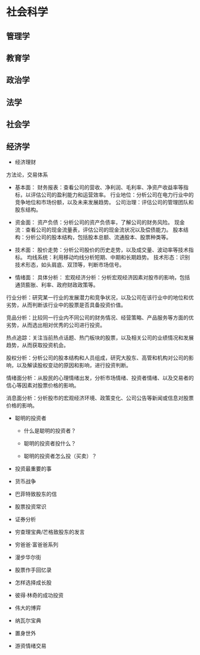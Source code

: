 # 社会科学
## 管理学
## 教育学
## 政治学
## 法学
## 社会学
## 经济学

- 经济理财

方法论，交易体系
- 基本面：
  财务报表：查看公司的营收、净利润、毛利率、净资产收益率等指标，以评估公司的盈利能力和运营效率。
  行业地位：分析公司在电力行业中的竞争地位和市场份额，以及未来发展趋势。
  公司治理：评估公司的管理团队和股东结构。

- 资金面： 
  资产负债：分析公司的资产负债率，了解公司的财务风险。
  现金流：查看公司的现金流量表，评估公司的现金流状况以及偿债能力。
  股本结构：分析公司的股本结构，包括股本总额、流通股本、股票种类等。

- 技术面： 
  股价走势：分析公司股价的历史走势，以及成交量、波动率等技术指标。
  均线系统：利用移动均线分析短期、中期和长期趋势。
  技术形态：识别技术形态，如头肩底、双顶等，判断市场信号。
- 情绪面：
具体分析：
宏观经济分析：分析宏观经济因素对股市的影响，包括通货膨胀、利率、政府财政政策等。

行业分析：研究某一行业的发展潜力和竞争状况，以及公司在该行业中的地位和优劣势，从而判断该行业中的股票是否具备投资价值。

竞品分析：比较同一行业内不同公司的财务情况、经营策略、产品服务等方面的优劣势，从而选出相对优秀的公司进行投资。

热点追踪：关注当前热点话题、热门板块的股票，以及相关公司的业绩情况和发展趋势，从而获取投资机会。

股权分析：分析公司的股本结构和人员组成，研究大股东、高管和机构对公司的影响，以及解读股权变动的原因和影响，进行投资判断。

情绪面分析：从股民的心理情绪出发，分析市场情绪、投资者情绪、以及交易者的信心等因素对股票价格的影响。

消息面分析：分析股市的宏观经济环境、政策变化、公司公告等新闻或信息对股票价格的影响。


- 聪明的投资者

  * 什么是聪明的投资者？

  * 聪明的投资者投什么？

  * 聪明的投资者怎么投（买卖）？

- 投资最重要的事

- 货币战争

- 巴菲特致股东的信

- 股票投资常识

- 证券分析

- 穷查理宝典/芒格致股东的发言

- 穷爸爸·富爸爸系列

- 漫步华尔街

- 股票作手回忆录

- 怎样选择成长股

- 彼得·林奇的成功投资

- 伟大的博弈

- 纳瓦尔宝典

- 置身世外

- 游资情绪交易